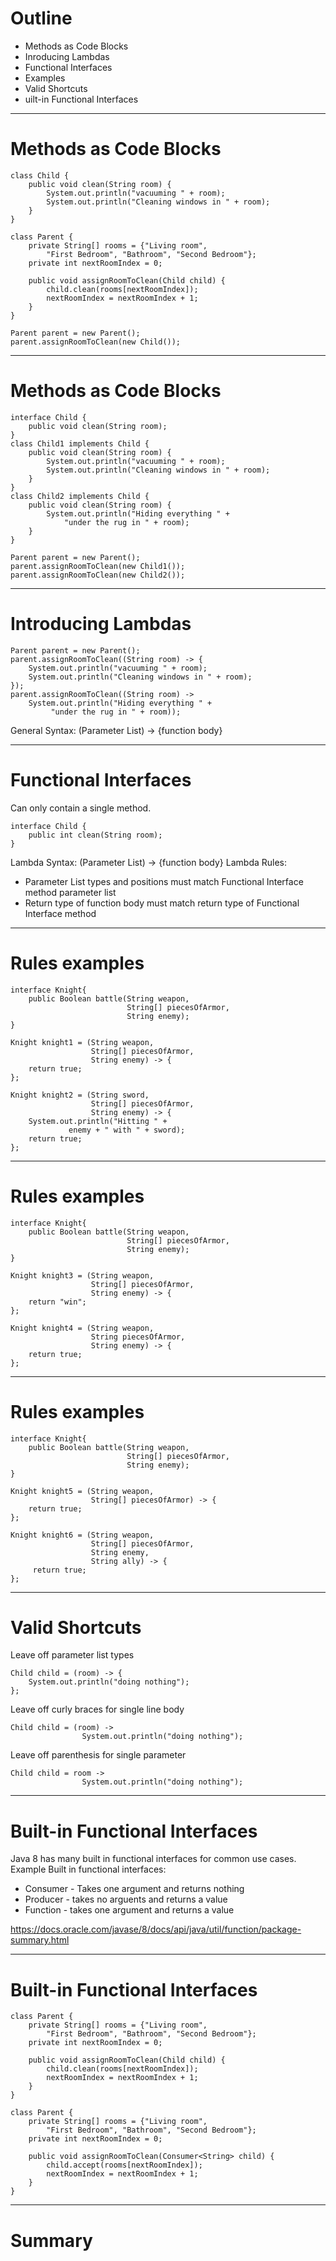 # Outline
- Methods as Code Blocks
- Inroducing Lambdas
- Functional Interfaces 
- Examples
- Valid Shortcuts
- uilt-in Functional Interfaces

---
# Methods as Code Blocks
```
class Child {
    public void clean(String room) {
        System.out.println("vacuuming " + room);
        System.out.println("Cleaning windows in " + room);
    }
} 
```
```
class Parent {
    private String[] rooms = {"Living room", 
        "First Bedroom", "Bathroom", "Second Bedroom"};
    private int nextRoomIndex = 0;

    public void assignRoomToClean(Child child) {
        child.clean(rooms[nextRoomIndex]);
        nextRoomIndex = nextRoomIndex + 1;
    }
}
```
```
Parent parent = new Parent();
parent.assignRoomToClean(new Child());
```
---
# Methods as Code Blocks
```
interface Child {
    public void clean(String room);
}
class Child1 implements Child {
    public void clean(String room) {
        System.out.println("vacuuming " + room);
        System.out.println("Cleaning windows in " + room);
    }
}
class Child2 implements Child {
    public void clean(String room) {
        System.out.println("Hiding everything " +
            "under the rug in " + room);
    }
}
```
```
Parent parent = new Parent();
parent.assignRoomToClean(new Child1());
parent.assignRoomToClean(new Child2());
```
---
# Introducing Lambdas
```
Parent parent = new Parent();
parent.assignRoomToClean((String room) -> {
    System.out.println("vacuuming " + room);
    System.out.println("Cleaning windows in " + room);
});
parent.assignRoomToClean((String room) ->
    System.out.println("Hiding everything " +
         "under the rug in " + room));
```

General Syntax: (Parameter List) -> {function body}

---
# Functional Interfaces
Can only contain a single method.
```
interface Child {
    public int clean(String room);
}
```

Lambda Syntax: (Parameter List) -> {function body}
Lambda Rules:
- Parameter List types and positions must match Functional Interface method parameter list
- Return type of function body must match return type of Functional Interface method


---
# Rules examples
```
interface Knight{
    public Boolean battle(String weapon,
                          String[] piecesOfArmor, 
                          String enemy);
}
```
```
Knight knight1 = (String weapon, 
                  String[] piecesOfArmor, 
                  String enemy) -> {
    return true;
};
```
```
Knight knight2 = (String sword,
                  String[] piecesOfArmor,
                  String enemy) -> {
    System.out.println("Hitting " +
             enemy + " with " + sword);
    return true;
};
```
---
# Rules examples
```
interface Knight{
    public Boolean battle(String weapon,
                          String[] piecesOfArmor, 
                          String enemy);
}
```
```
Knight knight3 = (String weapon,
                  String[] piecesOfArmor,
                  String enemy) -> {
    return "win";
};
```
```
Knight knight4 = (String weapon,
                  String piecesOfArmor,
                  String enemy) -> {
    return true;
};
```
---
# Rules examples
```
interface Knight{
    public Boolean battle(String weapon,
                          String[] piecesOfArmor, 
                          String enemy);
}
```
```
Knight knight5 = (String weapon,
                  String[] piecesOfArmor) -> {
    return true;
};
```
```
Knight knight6 = (String weapon,
                  String[] piecesOfArmor,
                  String enemy,
                  String ally) -> {
     return true;
};
```

---
# Valid Shortcuts
Leave off parameter list types
```
Child child = (room) -> {
    System.out.println("doing nothing");
};
```
Leave off curly braces for single line body
```
Child child = (room) -> 
                System.out.println("doing nothing");
```
Leave off parenthesis for single parameter

```
Child child = room ->
                System.out.println("doing nothing");
```
---
# Built-in Functional Interfaces
Java 8 has many built in functional interfaces for common use cases.
Example Built in functional interfaces:
- Consumer - Takes one argument and returns nothing
- Producer - takes no arguents and returns a value
- Function - takes one argument and returns a value

https://docs.oracle.com/javase/8/docs/api/java/util/function/package-summary.html

---
# Built-in Functional Interfaces
```
class Parent {
    private String[] rooms = {"Living room", 
        "First Bedroom", "Bathroom", "Second Bedroom"};
    private int nextRoomIndex = 0;

    public void assignRoomToClean(Child child) {
        child.clean(rooms[nextRoomIndex]);
        nextRoomIndex = nextRoomIndex + 1;
    }
}
```
```
class Parent {
    private String[] rooms = {"Living room", 
        "First Bedroom", "Bathroom", "Second Bedroom"};
    private int nextRoomIndex = 0;

    public void assignRoomToClean(Consumer<String> child) {
        child.accept(rooms[nextRoomIndex]);
        nextRoomIndex = nextRoomIndex + 1;
    }
}
```
---

# Summary
